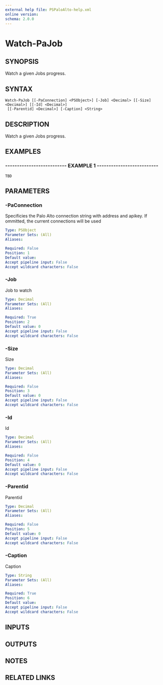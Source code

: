 ```yaml
---
external help file: PSPaloAlto-help.xml
online version: 
schema: 2.0.0
---
```


# Watch-PaJob
## SYNOPSIS
Watch a given Jobs progress.

## SYNTAX

```
Watch-PaJob [[-PaConnection] <PSObject>] [-Job] <Decimal> [[-Size] <Decimal>] [[-Id] <Decimal>]
 [[-Parentid] <Decimal>] [-Caption] <String>
```

## DESCRIPTION
Watch a given Jobs progress.

## EXAMPLES

### -------------------------- EXAMPLE 1 --------------------------
```
TBD
```

## PARAMETERS

### -PaConnection
Specificies the Palo Alto connection string with address and apikey.
If ommitted, the current connections will be used

```yaml
Type: PSObject
Parameter Sets: (All)
Aliases: 

Required: False
Position: 1
Default value: 
Accept pipeline input: False
Accept wildcard characters: False
```

### -Job
Job to watch

```yaml
Type: Decimal
Parameter Sets: (All)
Aliases: 

Required: True
Position: 2
Default value: 0
Accept pipeline input: False
Accept wildcard characters: False
```

### -Size
Size

```yaml
Type: Decimal
Parameter Sets: (All)
Aliases: 

Required: False
Position: 3
Default value: 0
Accept pipeline input: False
Accept wildcard characters: False
```

### -Id
Id

```yaml
Type: Decimal
Parameter Sets: (All)
Aliases: 

Required: False
Position: 4
Default value: 0
Accept pipeline input: False
Accept wildcard characters: False
```

### -Parentid
Parentid

```yaml
Type: Decimal
Parameter Sets: (All)
Aliases: 

Required: False
Position: 5
Default value: 0
Accept pipeline input: False
Accept wildcard characters: False
```

### -Caption
Caption

```yaml
Type: String
Parameter Sets: (All)
Aliases: 

Required: True
Position: 6
Default value: 
Accept pipeline input: False
Accept wildcard characters: False
```

## INPUTS

## OUTPUTS

## NOTES

## RELATED LINKS

